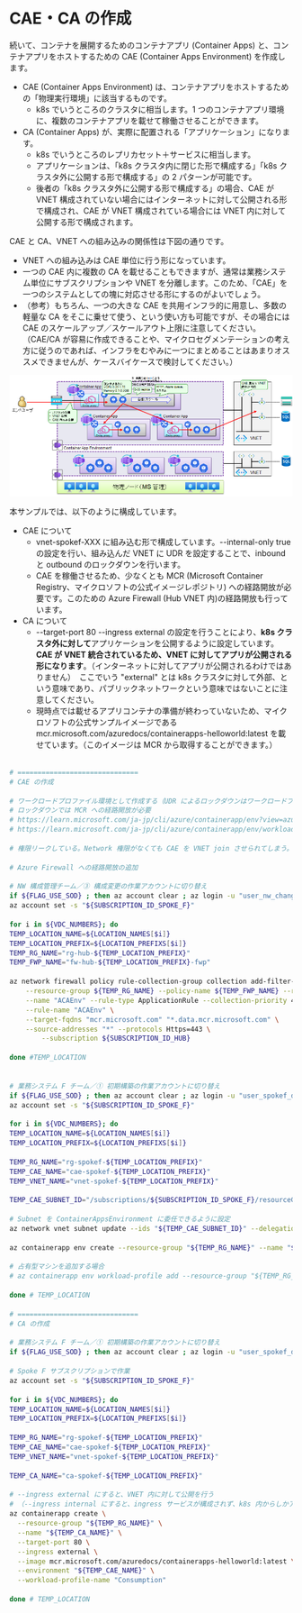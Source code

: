# CAE・CA の作成

続いて、コンテナを展開するためのコンテナアプリ (Container Apps) と、コンテナアプリをホストするための CAE (Container Apps Environment) を作成します。

- CAE (Container Apps Environment) は、コンテナアプリをホストするための「物理実行環境」に該当するものです。
  - k8s でいうところのクラスタに相当します。1 つのコンテナアプリ環境に、複数のコンテナアプリを載せて稼働させることができます。
- CA (Container Apps) が、実際に配置される「アプリケーション」になります。
  - k8s でいうところのレプリカセット＋サービスに相当します。
  - アプリケーションは、「k8s クラスタ内に閉じた形で構成する」「k8s クラスタ外に公開する形で構成する」の 2 パターンが可能です。
  - 後者の「k8s クラスタ外に公開する形で構成する」の場合、CAE が VNET 構成されていない場合にはインターネットに対して公開される形で構成され、CAE が VNET 構成されている場合には VNET 内に対して公開する形で構成されます。

CAE と CA、VNET への組み込みの関係性は下図の通りです。

- VNET への組み込みは CAE 単位に行う形になっています。
- 一つの CAE 内に複数の CA を載せることもできますが、通常は業務システム単位にサブスクリプションや VNET を分離します。このため、「CAE」を一つのシステムとしての塊に対応させる形にするのがよいでしょう。
- （参考）もちろん、一つの大きな CAE を共用インフラ的に用意し、多数の軽量な CA をそこに乗せて使う、という使い方も可能ですが、その場合には CAE のスケールアップ／スケールアウト上限に注意してください。（CAE/CA が容易に作成できることや、マイクロセグメンテーションの考え方に従うのであれば、インフラをむやみに一つにまとめることはあまりオススメできませんが、ケースバイケースで検討してください。）

![picture 2](./images/2c967462e3b7c7584359c4f2e256a70aa339cd87bd928d1d6e105daf4ae363d7.png) 

本サンプルでは、以下のように構成しています。

- CAE について
  - vnet-spokef-XXX に組み込む形で構成しています。--internal-only true の設定を行い、組み込んだ VNET に UDR を設定することで、inbound と outbound のロックダウンを行います。
  - CAE を稼働させるため、少なくとも MCR (Microsoft Container Registry、マイクロソフトの公式イメージレポジトリ) への経路開放が必要です。このための Azure Firewall (Hub VNET 内)の経路開放も行っています。
- CA について
  - --target-port 80 --ingress external の設定を行うことにより、**k8s クラスタ外に対して**アプリケーションを公開するように設定しています。**CAE が VNET 統合されているため、VNET に対してアプリが公開される形になります**。（インターネットに対してアプリが公開されるわけではありません）　ここでいう "external" とは k8s クラスタに対して外部、という意味であり、パブリックネットワークという意味ではないことに注意してください。
  - 現時点では載せるアプリコンテナの準備が終わっていないため、マイクロソフトの公式サンプルイメージである mcr.microsoft.com/azuredocs/containerapps-helloworld:latest を載せています。（このイメージは MCR から取得することができます。）

```bash

# ==============================
# CAE の作成

# ワークロードプロファイル環境として作成する（UDR によるロックダウンはワークロードプロファイル環境でのみ可能）
# ロックダウンでは MCR への経路開放が必要
# https://learn.microsoft.com/ja-jp/cli/azure/containerapp/env?view=azure-cli-latest#az-containerapp-env-create
# https://learn.microsoft.com/ja-jp/cli/azure/containerapp/env/workload-profile?view=azure-cli-latest

# 権限リークしている。Network 権限がなくても CAE を VNET join させられてしまう。

# Azure Firewall への経路開放の追加

# NW 構成管理チーム／③ 構成変更の作業アカウントに切り替え
if ${FLAG_USE_SOD} ; then az account clear ; az login -u "user_nw_change@${PRIMARY_DOMAIN_NAME}" -p "${ADMIN_PASSWORD}" ; fi
az account set -s "${SUBSCRIPTION_ID_SPOKE_F}"

for i in ${VDC_NUMBERS}; do
TEMP_LOCATION_NAME=${LOCATION_NAMES[$i]}
TEMP_LOCATION_PREFIX=${LOCATION_PREFIXS[$i]}
TEMP_RG_NAME="rg-hub-${TEMP_LOCATION_PREFIX}"
TEMP_FWP_NAME="fw-hub-${TEMP_LOCATION_PREFIX}-fwp"
  
az network firewall policy rule-collection-group collection add-filter-collection \
	--resource-group ${TEMP_RG_NAME} --policy-name ${TEMP_FWP_NAME} --rcg-name "DefaultApplicationRuleCollectionGroup" \
	--name "ACAEnv" --rule-type ApplicationRule --collection-priority 40600 --action Allow \
	--rule-name "ACAEnv" \
	--target-fqdns "mcr.microsoft.com" "*.data.mcr.microsoft.com" \
	--source-addresses "*" --protocols Https=443 \
        --subscription ${SUBSCRIPTION_ID_HUB}

done #TEMP_LOCATION


# 業務システム F チーム／① 初期構築の作業アカウントに切り替え
if ${FLAG_USE_SOD} ; then az account clear ; az login -u "user_spokef_dev@${PRIMARY_DOMAIN_NAME}" -p "${ADMIN_PASSWORD}" ; fi
az account set -s "${SUBSCRIPTION_ID_SPOKE_F}"
 
for i in ${VDC_NUMBERS}; do
TEMP_LOCATION_NAME=${LOCATION_NAMES[$i]}
TEMP_LOCATION_PREFIX=${LOCATION_PREFIXS[$i]}

TEMP_RG_NAME="rg-spokef-${TEMP_LOCATION_PREFIX}"
TEMP_CAE_NAME="cae-spokef-${TEMP_LOCATION_PREFIX}"
TEMP_VNET_NAME="vnet-spokef-${TEMP_LOCATION_PREFIX}"

TEMP_CAE_SUBNET_ID="/subscriptions/${SUBSCRIPTION_ID_SPOKE_F}/resourceGroups/${TEMP_RG_NAME}/providers/Microsoft.Network/virtualNetworks/${TEMP_VNET_NAME}/subnets/ContainerAppsSubnet"

# Subnet を ContainerAppsEnvironment に委任できるように設定
az network vnet subnet update --ids "${TEMP_CAE_SUBNET_ID}" --delegations "Microsoft.App/environments"

az containerapp env create --resource-group "${TEMP_RG_NAME}" --name "${TEMP_CAE_NAME}" --location ${TEMP_LOCATION_NAME} --infrastructure-subnet-resource-id "${TEMP_CAE_SUBNET_ID}" --internal-only true --logs-destination azure-monitor --enable-workload-profiles

# 占有型マシンを追加する場合
# az containerapp env workload-profile add --resource-group "${TEMP_RG_NAME}" --name "${TEMP_CAE_NAME}" --workload-profile-name "wp-d4" --max-nodes 1 --min-nodes 1 --workload-profile-type "D4"

done # TEMP_LOCATION

# ==============================
# CA の作成

# 業務システム F チーム／① 初期構築の作業アカウントに切り替え
if ${FLAG_USE_SOD} ; then az account clear ; az login -u "user_spokef_dev@${PRIMARY_DOMAIN_NAME}" -p "${ADMIN_PASSWORD}" ; fi
 
# Spoke F サブスクリプションで作業
az account set -s "${SUBSCRIPTION_ID_SPOKE_F}"
 
for i in ${VDC_NUMBERS}; do
TEMP_LOCATION_NAME=${LOCATION_NAMES[$i]}
TEMP_LOCATION_PREFIX=${LOCATION_PREFIXS[$i]}

TEMP_RG_NAME="rg-spokef-${TEMP_LOCATION_PREFIX}"
TEMP_CAE_NAME="cae-spokef-${TEMP_LOCATION_PREFIX}"
TEMP_VNET_NAME="vnet-spokef-${TEMP_LOCATION_PREFIX}"

TEMP_CA_NAME="ca-spokef-${TEMP_LOCATION_PREFIX}"

# --ingress external にすると、VNET 内に対して公開を行う
# （--ingress internal にすると、ingress サービスが構成されず、k8s 内からしかアクセスできなくなる）
az containerapp create \
  --resource-group "${TEMP_RG_NAME}" \
  --name "${TEMP_CA_NAME}" \
  --target-port 80 \
  --ingress external \
  --image mcr.microsoft.com/azuredocs/containerapps-helloworld:latest \
  --environment "${TEMP_CAE_NAME}" \
  --workload-profile-name "Consumption"

done # TEMP_LOCATION







```
